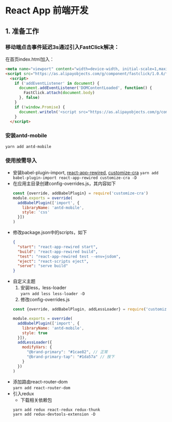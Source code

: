# React App 前端开发
## 1. 准备工作
### 移动端点击事件延迟3s通过引入FastClick解决：
在首页index.html加入：
```html
<meta name="viewport" content="width=device-width, initial-scale=1,maximum-scale=1,minimum-scale=1,user-scalable=no" />
<script src="https://as.alipayobjects.com/g/component/fastclick/1.0.6/fastclick.js"></script>
  <script>
    if ('addEventListener' in document) {
      document.addEventListener('DOMContentLoaded', function() {
        FastClick.attach(document.body)
      }, false)
    }
    if (!window.Promise) {
      document.writeln('<script src="https://as.alipayobjects.com/g/component/es6-promise.min.js"><\/script>')
    }
  </script>
```
### 安装antd-mobile
`yarn add antd-mobile`
### 使用按需导入
+ 安装babel-plugin-import, [react-app-rewired](https://github.com/timarney/react-app-rewired), [customize-cra](https://github.com/arackaf/customize-cra)
  `yarn add babel-plugin-import react-app-rewired customize-cra -D`
+ 在应用主目录创建config-overrides.js，其内容如下
  ```javascript
  const {override, addBabelPlugin} = require('customize-cra')
  module.exports = override(
    addBabelPlugin(['import', {
      libraryName: 'antd-mobile',
      style: 'css'
    }])
  )
  ```
+ 修改package.json中的scripts，如下
  ```json
  {
    "start": "react-app-rewired start",
    "build": "react-app-rewired build",
    "test": "react-app-rewired test --env=jsdom",
    "eject": "react-scripts eject",
    "serve": "serve build"
  }
  ```
+ 自定义主题
  1. 安装less，less-loader<br>
  `yarn add less less-loader -D`<br>
  2. 修改config-overrides.js
    ```javascript
    const {override, addBabelPlugin, addLessLoader} = require('customize-cra')
    
    module.exports = override(
      addBabelPlugin(['import', {
        libraryName: 'antd-mobile',
        style: true
      }]),
      addLessLoader({
        modifyVars: {
          "@brand-primary": "#1cae82", // 正常
          "@brand-primary-tap": "#1da57a" // 按下
        }
      })
    )
    ```
+ 添加路由react-router-dom<br>
    `yarn add react-router-dom`    
+ 引入redux<br>
  * 下载相关依赖包
  ```
  yarn add redux react-redux redux-thunk
  yarn add redux-devtools-extension -D
  ```    